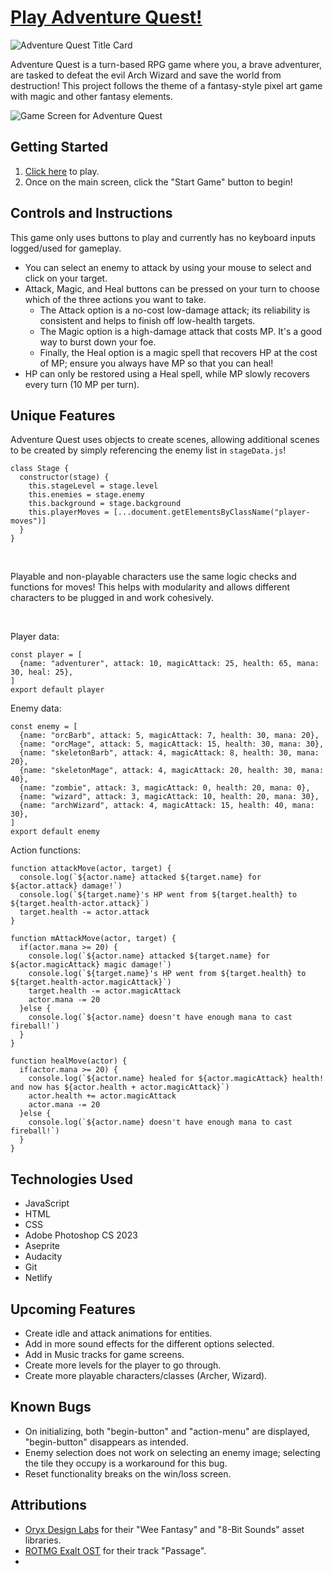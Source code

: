 # [Play Adventure Quest!](https://glistening-cheesecake-693f75.netlify.app/)

![Adventure Quest Title Card](./assets/images/titleCard.png)

Adventure Quest is a turn-based RPG game where you, a brave adventurer, are tasked to defeat the evil Arch Wizard and save the world from destruction! This project follows the theme of a fantasy-style pixel art game with magic and other fantasy elements.

![Game Screen for Adventure Quest](./assets/screenshots/combat-screen.png)

## Getting Started

1. [Click here](https://glistening-cheesecake-693f75.netlify.app) to play.
2. Once on the main screen, click the "Start Game" button to begin!

## Controls and Instructions

This game only uses buttons to play and currently has no keyboard inputs logged/used for gameplay.

- You can select an enemy to attack by using your mouse to select and click on your target.
- Attack, Magic, and Heal buttons can be pressed on your turn to choose which of the three actions you want to take. 
  - The Attack option is a no-cost low-damage attack; its reliability is consistent and helps to finish off low-health targets.
  - The Magic option is a high-damage attack that costs MP. It's a good way to burst down your foe.
  - Finally, the Heal option is a magic spell that recovers HP at the cost of MP; ensure you always have MP so that you can heal!
- HP can only be restored using a Heal spell, while MP slowly recovers every turn (10 MP per turn).

## Unique Features
Adventure Quest uses objects to create scenes, allowing additional scenes to be created by simply referencing the enemy list in `stageData.js`!
```
class Stage {
  constructor(stage) {
    this.stageLevel = stage.level
    this.enemies = stage.enemy
    this.background = stage.background
    this.playerMoves = [...document.getElementsByClassName("player-moves")]
  }
}
```
<br />

Playable and non-playable characters use the same logic checks and functions for moves! This helps with modularity and allows different characters to be plugged in and work cohesively.

<br />

Player data:
```
const player = [
  {name: "adventurer", attack: 10, magicAttack: 25, health: 65, mana: 30, heal: 25},
]
export default player
```

Enemy data:
```
const enemy = [
  {name: "orcBarb", attack: 5, magicAttack: 7, health: 30, mana: 20},
  {name: "orcMage", attack: 5, magicAttack: 15, health: 30, mana: 30},
  {name: "skeletonBarb", attack: 4, magicAttack: 8, health: 30, mana: 20},
  {name: "skeletonMage", attack: 4, magicAttack: 20, health: 30, mana: 40},
  {name: "zombie", attack: 3, magicAttack: 0, health: 20, mana: 0},
  {name: "wizard", attack: 3, magicAttack: 10, health: 20, mana: 30},
  {name: "archWizard", attack: 4, magicAttack: 15, health: 40, mana: 30},
]
export default enemy
```

Action functions:
```
function attackMove(actor, target) {
  console.log(`${actor.name} attacked ${target.name} for ${actor.attack} damage!`)
  console.log(`${target.name}'s HP went from ${target.health} to ${target.health-actor.attack}`)
  target.health -= actor.attack
}

function mAttackMove(actor, target) {
  if(actor.mana >= 20) {
    console.log(`${actor.name} attacked ${target.name} for ${actor.magicAttack} magic damage!`)
    console.log(`${target.name}'s HP went from ${target.health} to ${target.health-actor.magicAttack}`)
    target.health -= actor.magicAttack
    actor.mana -= 20
  }else {
    console.log(`${actor.name} doesn't have enough mana to cast fireball!`)
  }
}

function healMove(actor) {
  if(actor.mana >= 20) {
    console.log(`${actor.name} healed for ${actor.magicAttack} health! and now has ${actor.health + actor.magicAttack}`)
    actor.health += actor.magicAttack
    actor.mana -= 20
  }else {
    console.log(`${actor.name} doesn't have enough mana to cast fireball!`)
  }
}
```

## Technologies Used

- JavaScript
- HTML
- CSS
- Adobe Photoshop CS 2023
- Aseprite
- Audacity
- Git
- Netlify

## Upcoming Features

- Create idle and attack animations for entities.
- Add in more sound effects for the different options selected.
- Add in Music tracks for game screens.
- Create more levels for the player to go through.
- Create more playable characters/classes (Archer, Wizard).

## Known Bugs

- On initializing, both "begin-button" and "action-menu" are displayed, "begin-button" disappears as intended.
- Enemy selection does not work on selecting an enemy image; selecting the tile they occupy is a workaround for this bug.
- Reset functionality breaks on the win/loss screen.
  
## Attributions

- [Oryx Design Labs](https://www.oryxdesignlab.com/) for their "Wee Fantasy" and "8-Bit Sounds" asset libraries.
- [ROTMG Exalt OST](https://www.youtube.com/watch?v=uhG4TPImfOE) for their track "Passage".
- 